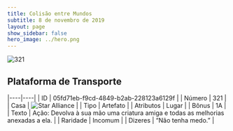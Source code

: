 ```yaml
---
title: Colisão entre Mundos
subtitle: 8 de novembro de 2019
layout: page
show_sidebar: false
hero_image: ../hero.png
---
```


![321](https://cdn.keyforgegame.com/media/card_front/pt/452_321_9WXGMPF33C8C_pt.png)

## Plataforma de Transporte

|----|----|
| ID | 05fd71eb-f9cd-4849-b2ab-228123a6129f |
| Número | 321 |
| Casa | ![Star Alliance](https://archonarcana.com/images/thumb/7/7d/Star_Alliance.png/22px-Star_Alliance.png "Aliança Estelar") |
| Tipo | Artefato |
| Atributos | Lugar |
| Bônus | 1A |
| Texto | Ação: Devolva à sua mão uma criatura amiga e todas as melhorias anexadas a ela. |
| Raridade | Incomum |
| Dizeres | “Não tenha medo.” |

